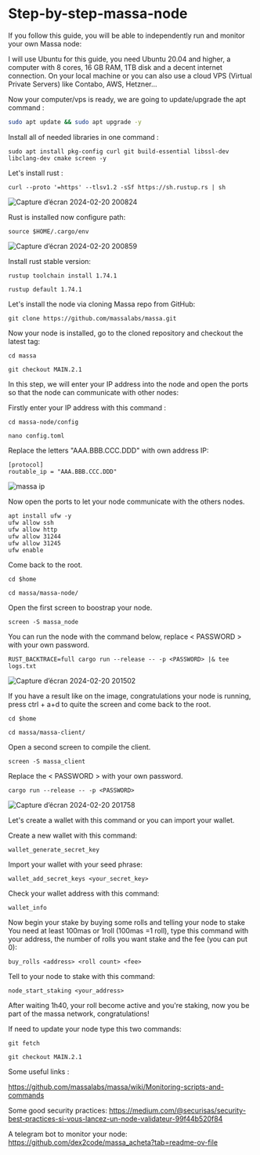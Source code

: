 # Step-by-step-massa-node
If you follow this guide, you will be able to independently run and monitor your own Massa node:


I will use Ubuntu for this guide, you need Ubuntu 20.04 and higher, a computer with 8 cores, 16 GB RAM, 1TB disk and a decent internet connection. On your local machine or you can also use a cloud VPS (Virtual Private Servers) like Contabo, AWS, Hetzner...

Now your computer/vps is ready, we are going to update/upgrade the apt command :

```bash
sudo apt update && sudo apt upgrade -y
```
Install all of needed libraries in one command : 

```
sudo apt install pkg-config curl git build-essential libssl-dev libclang-dev cmake screen -y
```
Let's install rust :

```
curl --proto '=https' --tlsv1.2 -sSf https://sh.rustup.rs | sh
```

![Capture d’écran 2024-02-20 200824](https://github.com/0xpatatedouce/guide-massa-node-step-by-step-/assets/123324096/c793a87b-163e-4354-a197-d337ab7702fc)

Rust is installed now configure path:
```
source $HOME/.cargo/env
```

![Capture d’écran 2024-02-20 200859](https://github.com/0xpatatedouce/guide-massa-node-step-by-step-/assets/123324096/e7b571cd-f286-45fc-901a-abf6eb430841)

Install rust stable version: 
```
rustup toolchain install 1.74.1
```
```
rustup default 1.74.1
```

Let's install the node via cloning Massa repo from GitHub:
```
git clone https://github.com/massalabs/massa.git
```

Now your node is installed, go to the cloned repository and checkout the latest tag:
```
cd massa
```
```
git checkout MAIN.2.1
```

In this step, we will enter your IP address into the node and open the ports so that the node can communicate with other nodes:

Firstly enter your IP address with this command :
```
cd massa-node/config
```                                                                              
```
nano config.toml
```

Replace the letters "AAA.BBB.CCC.DDD" with own address IP: 
```
[protocol]
routable_ip = "AAA.BBB.CCC.DDD"
```
![massa ip](https://github.com/0xpatatedouce/guide-massa-node-step-by-step-/assets/123324096/538cddcd-5f87-4027-8d86-7492d003929b)

Now open the ports to let your node communicate with the others nodes.
```
apt install ufw -y 
ufw allow ssh 
ufw allow http 
ufw allow 31244
ufw allow 31245
ufw enable
```

Come back to the root.
```
cd $home
```
```
cd massa/massa-node/
```

Open the first screen to boostrap your node.
```
screen -S massa_node
```

You can run the node with the command below, replace < PASSWORD > with your own password.
```
RUST_BACKTRACE=full cargo run --release -- -p <PASSWORD> |& tee logs.txt
```
![Capture d’écran 2024-02-20 201502](https://github.com/0xpatatedouce/guide-massa-node-step-by-step-/assets/123324096/1887581e-4893-43bd-b7f3-260aa64e9765)

If you have a result like on the image, congratulations your node is running, press ctrl + a+d to quite the screen and come back to the root.
```
cd $home
```
```
cd massa/massa-client/
```

Open a second screen to compile the client.
```
screen -S massa_client
```

Replace the < PASSWORD > with your own password.
```
cargo run --release -- -p <PASSWORD>
```

![Capture d’écran 2024-02-20 201758](https://github.com/0xpatatedouce/guide-massa-node-step-by-step-/assets/123324096/7c714251-3b6c-40e3-b839-219913ac4547)

Let's create a wallet with this command or you can import your wallet.

Create a new wallet with this command:
```
wallet_generate_secret_key
```

Import your wallet with your seed phrase:
```
wallet_add_secret_keys <your_secret_key>
```

Check your wallet address with this command:
```
wallet_info
```

Now begin your stake by buying some rolls and telling your node to stake
You need at least 100mas or 1roll (100mas =1 roll), type this command with your address, the number of rolls you want stake and the fee (you can put 0):
```
buy_rolls <address> <roll count> <fee>
```

Tell to your node to stake with this command: 
```
node_start_staking <your_address>
```

After waiting 1h40, your roll become active and you're staking, now you be part of the massa network, congratulations!

If need to update your node type this two commands: 
```
git fetch
```
```
git checkout MAIN.2.1
```

Some useful links :


https://github.com/massalabs/massa/wiki/Monitoring-scripts-and-commands

Some good security practices: 
https://medium.com/@securisas/security-best-practices-si-vous-lancez-un-node-validateur-99f44b520f84

A telegram bot to monitor your node:
https://github.com/dex2code/massa_acheta?tab=readme-ov-file
